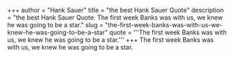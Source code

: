 +++
author = "Hank Sauer"
title = "the best Hank Sauer Quote"
description = "the best Hank Sauer Quote: The first week Banks was with us, we knew he was going to be a star."
slug = "the-first-week-banks-was-with-us-we-knew-he-was-going-to-be-a-star"
quote = '''The first week Banks was with us, we knew he was going to be a star.'''
+++
The first week Banks was with us, we knew he was going to be a star.
